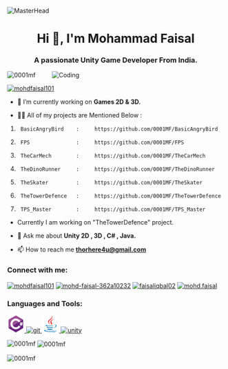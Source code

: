 ![MasterHead](https://user-images.githubusercontent.com/74038190/225813708-98b745f2-7d22-48cf-9150-083f1b00d6c9.gif)
<h1 align="center">Hi 👋, I'm Mohammad Faisal</h1>
<h3 align="center">A passionate Unity Game Developer From India.</h3>
<img align="right" alt="Coding" width="400" src="https://i.pinimg.com/originals/77/ca/a3/77caa32884d735d439ade45ba37feaf2.gif">

<p align="left"> <img src="https://komarev.com/ghpvc/?username=0001mf&label=Profile%20views&color=0e75b6&style=flat" alt="0001mf" /> </p>

<p align="left"> <a href="https://twitter.com/mohdfaisal101" target="blank"><img src="https://img.shields.io/twitter/follow/mohdfaisal101?logo=twitter&style=for-the-badge" alt="mohdfaisal101" /></a> </p>

- 🔭 I’m currently working on **Games 2D & 3D.**

- 👨‍💻 All of my projects are Mentioned Below : 

1.      BasicAngryBird    :     https://github.com/0001MF/BasicAngryBird

2.      FPS               :     https://github.com/0001MF/FPS

3.      TheCarMech        :     https://github.com/0001MF/TheCarMech

4.      TheDinoRunner     :     https://github.com/0001MF/TheDinoRunner

5.      TheSkater         :     https://github.com/0001MF/TheSkater

6.      TheTowerDefence   :     https://github.com/0001MF/TheTowerDefence

7.      TPS_Master        :     https://github.com/0001MF/TPS_Master
   
- Currently I am working on "TheTowerDefence" project.
 

- 💬 Ask me about **Unity 2D , 3D , C# , Java.**

- 📫 How to reach me **thorhere4u@gmail.com**

<h3 align="left">Connect with me:</h3>
<p align="left">
<a href="https://twitter.com/mohdfaisal101" target="blank"><img align="center" src="https://raw.githubusercontent.com/rahuldkjain/github-profile-readme-generator/master/src/images/icons/Social/twitter.svg" alt="mohdfaisal101" height="30" width="40" /></a>
<a href="https://linkedin.com/in/mohd-faisal-362a10232" target="blank"><img align="center" src="https://raw.githubusercontent.com/rahuldkjain/github-profile-readme-generator/master/src/images/icons/Social/linked-in-alt.svg" alt="mohd-faisal-362a10232" height="30" width="40" /></a>
<a href="https://instagram.com/faisaliqbal02" target="blank"><img align="center" src="https://raw.githubusercontent.com/rahuldkjain/github-profile-readme-generator/master/src/images/icons/Social/instagram.svg" alt="faisaliqbal02" height="30" width="40" /></a>
<a href="https://discord.gg/mohd.faisal" target="blank"><img align="center" src="https://raw.githubusercontent.com/rahuldkjain/github-profile-readme-generator/master/src/images/icons/Social/discord.svg" alt="mohd.faisal" height="30" width="40" /></a>
</p>

<h3 align="left">Languages and Tools:</h3>
<p align="left"> <a href="https://www.w3schools.com/cs/" target="_blank" rel="noreferrer"> <img src="https://raw.githubusercontent.com/devicons/devicon/master/icons/csharp/csharp-original.svg" alt="csharp" width="40" height="40"/> </a> <a href="https://git-scm.com/" target="_blank" rel="noreferrer"> <img src="https://www.vectorlogo.zone/logos/git-scm/git-scm-icon.svg" alt="git" width="40" height="40"/> </a> <a href="https://www.java.com" target="_blank" rel="noreferrer"> <img src="https://raw.githubusercontent.com/devicons/devicon/master/icons/java/java-original.svg" alt="java" width="40" height="40"/> </a> <a href="https://unity.com/" target="_blank" rel="noreferrer"> <img src="https://www.vectorlogo.zone/logos/unity3d/unity3d-icon.svg" alt="unity" width="40" height="40"/> </a> </p>

<p><img align="left" src="https://github-readme-stats.vercel.app/api/top-langs?username=0001mf&show_icons=true&locale=en&layout=compact" alt="0001mf" /></p>

<p>&nbsp;<img align="center" src="https://github-readme-stats.vercel.app/api?username=0001mf&show_icons=true&locale=en" alt="0001mf" /></p>

<p><img align="center" src="https://github-readme-streak-stats.herokuapp.com/?user=0001mf&" alt="0001mf" /></p>
